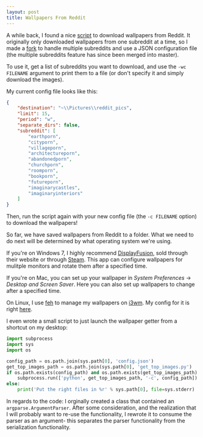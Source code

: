```yaml
---
layout: post
title: Wallpapers From Reddit
---
```


A while back, I found a nice [script](https://github.com/nagracks/reddit_get_top_images) to download wallpapers from Reddit. 
It originally only downloaded wallpapers from one subreddit at a time, so I made a [fork](https://github.com/bbkane/reddit_get_top_images)
to handle multiple subreddits and use a JSON configuration file (the multiple subreddits feature has since been merged into master).

To use it, get a list of subreddits you want to download, and use the `-wc FILENAME` argument to print them to a file (or don't specify it and simply download the images).

My current config file looks like this:

```json
{
    "destination": "~\\Pictures\\reddit_pics",
    "limit": 15,
    "period": "w",
    "separate_dirs": false,
    "subreddit": [
        "earthporn",
        "cityporn",
        "villageporn",
        "architectureporn",
        "abandonedporn",
        "churchporn",
        "roomporn",
        "bookporn",
        "futureporn",
        "imaginarycastles",
        "imaginaryinteriors"
    ]
}
```

Then, run the script again with your new config file (the `-c FILENAME` option) to download the wallpapers!

So far, we have saved wallpapers from Reddit to a folder. What we need to do next will be determined by what operating system we're using.

If you're on Windows 7, I highly recommend [DisplayFusion](http://www.displayfusion.com/), sold through their website or through [Steam](http://store.steampowered.com/app/227260/). This app can configure wallpapers for mulitple monitors and rotate them after a specified time.

If you're on Mac, you can set up your wallpaper in *System Preferences* -> *Desktop and Screen Saver*. Here you can also set up wallpapers to change after a specified time.

On Linux, I use [feh](https://wiki.archlinux.org/index.php/feh) to manage my wallpapers on [i3wm](https://i3wm.org/). My config for it is right [here](https://github.com/bbk1524/backup/blob/master/tower/.i3/config).

I even wrote a small script to just launch the wallpaper getter from a shortcut on my desktop:

```python
import subprocess
import sys
import os

config_path = os.path.join(sys.path[0], 'config.json')
get_top_images_path = os.path.join(sys.path[0], 'get_top_images.py')
if os.path.exists(config_path) and os.path.exists(get_top_images_path):
    subprocess.run(['python', get_top_images_path, '-c', config_path])
else:
    print('Put the right files in %r' % sys.path[0], file=sys.stderr)
```

In regards to the code: I orginally created a class that contained an `argparse.ArgumentParser`. After some consideration, and the realization that
I will probably want to re-use the functionality, I rewrote it to consume the parser as an argument- this separates the parser functionality from the serialization functionality.